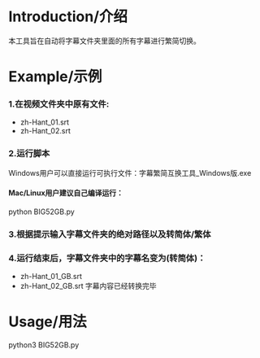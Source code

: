 # Introduction/介绍

本工具旨在自动将字幕文件夹里面的所有字幕进行繁简切换。

# Example/示例

### 1.在视频文件夹中原有文件:
* zh-Hant_01.srt
* zh-Hant_02.srt

### 2.运行脚本
Windows用户可以直接运行可执行文件：字幕繁简互换工具_Windows版.exe

#### Mac/Linux用户建议自己编译运行：
python BIG52GB.py

### 3.根据提示输入字幕文件夹的绝对路径以及转简体/繁体

### 4.运行结束后，字幕文件夹中的字幕名变为(转简体)：
* zh-Hant_01_GB.srt
* zh-Hant_02_GB.srt
字幕内容已经转换完毕


# Usage/用法

python3 BIG52GB.py